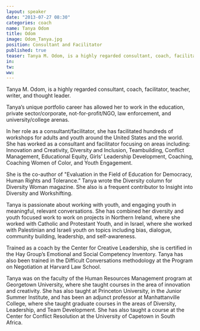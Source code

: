 ```yaml
---
layout: speaker
date: "2013-07-27 08:30"
categories: coach
name: Tanya Odom
title: Odom
image: Odom_Tanya.jpg
position: Consultant and Facilitator
published: true
teaser: Tanya M. Odom, is a highly regarded consultant, coach, facilitator, teacher, writer, and thought leader.
in:
tw:
ww: 
---
```

Tanya M. Odom, is a highly regarded consultant, coach, facilitator, teacher, writer, and thought leader.

Tanya’s unique portfolio career has allowed her to work in the education, private sector/corporate, not-for-profit/NGO, law enforcement, and university/college arenas.

In her role as a consultant/facilitator, she has facilitated hundreds of workshops for adults and youth around the United States and the world. She has worked as a consultant and facilitator focusing on areas including: Innovation and Creativity, Diversity and Inclusion, Teambuilding, Conflict Management, Educational Equity, Girls’ Leadership Development, Coaching, Coaching Women of Color, and Youth Engagement.

She is the co-author of "Evaluation in the Field of Education for Democracy, Human Rights and Tolerance.” Tanya wrote the Diversity column for Diversity Woman magazine. She also is a frequent contributor to Insight into Diversity and Workshifting.

Tanya is passionate about working with youth, and engaging youth in meaningful, relevant conversations. She has combined her diversity and youth focused work to work on projects in Northern Ireland, where she worked with Catholic and Protestant Youth, and in Israel, where she worked with Palestinian and Israeli youth on topics including bias, dialogue, community building, leadership, and self-awareness.

Trained as a coach by the Center for Creative Leadership, she is certified in the Hay Group’s Emotional and Social Competency Inventory. Tanya has also been trained in the Difficult Conversations methodology at the Program on Negotiation at Harvard Law School.

Tanya was on the faculty of the Human Resources Management program at Georgetown University, where she taught courses in the area of innovation and creativity. She has also taught at Princeton University, in the Junior Summer Institute, and has been an adjunct professor at Manhattanville College, where she taught graduate courses in the areas of Diversity, Leadership, and Team Development. She has also taught a course at the Center for Conflict Resolution at the University of Capetown in South Africa. 